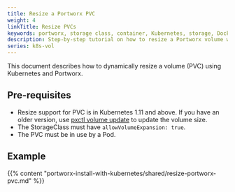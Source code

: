 ```yaml
---
title: Resize a Portworx PVC
weight: 4
linkTitle: Resize PVCs
keywords: portworx, storage class, container, Kubernetes, storage, Docker, k8s, flexvol, pv, persistent disk,StatefulSets
description: Step-by-step tutorial on how to resize a Portworx volume with Kubernetes
series: k8s-vol
---
```


This document describes how to dynamically resize a volume (PVC) using Kubernetes and Portworx.

## Pre-requisites

* Resize support for PVC is in Kubernetes 1.11 and above. If you have an older version, use [pxctl volume update](/reference/cli/updating-volumes) to update the volume size.
* The StorageClass must have `allowVolumeExpansion: true`.
* The PVC must be in use by a Pod.

## Example

{{% content "portworx-install-with-kubernetes/shared/resize-portworx-pvc.md" %}}

